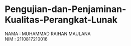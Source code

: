 # Pengujian-dan-Penjaminan-Kualitas-Perangkat-Lunak
NAMA : MUHAMMAD RAIHAN MAULANA <br>
NIM : 2110817210016
